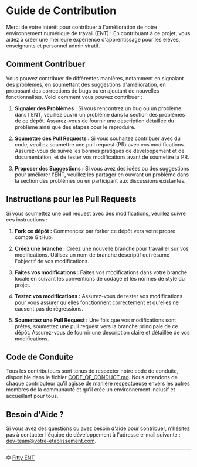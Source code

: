 # Guide de Contribution

Merci de votre intérêt pour contribuer à l'amélioration de notre environnement numérique de travail (ENT) ! En contribuant à ce projet, vous aidez à créer une meilleure expérience d'apprentissage pour les élèves, enseignants et personnel administratif.

## Comment Contribuer

Vous pouvez contribuer de différentes manières, notamment en signalant des problèmes, en soumettant des suggestions d'amélioration, en proposant des corrections de bugs ou en ajoutant de nouvelles fonctionnalités. Voici comment vous pouvez contribuer :

1. **Signaler des Problèmes :** Si vous rencontrez un bug ou un problème dans l'ENT, veuillez ouvrir un problème dans la section des problèmes de ce dépôt. Assurez-vous de fournir une description détaillée du problème ainsi que des étapes pour le reproduire.

2. **Soumettre des Pull Requests :** Si vous souhaitez contribuer avec du code, veuillez soumettre une pull request (PR) avec vos modifications. Assurez-vous de suivre les bonnes pratiques de développement et de documentation, et de tester vos modifications avant de soumettre la PR.

3. **Proposer des Suggestions :** Si vous avez des idées ou des suggestions pour améliorer l'ENT, veuillez les partager en ouvrant un problème dans la section des problèmes ou en participant aux discussions existantes.

## Instructions pour les Pull Requests

Si vous soumettez une pull request avec des modifications, veuillez suivre ces instructions :

1. **Fork ce dépôt :** Commencez par forker ce dépôt vers votre propre compte GitHub.

2. **Créez une branche :** Créez une nouvelle branche pour travailler sur vos modifications. Utilisez un nom de branche descriptif qui résume l'objectif de vos modifications.

3. **Faites vos modifications :** Faites vos modifications dans votre branche locale en suivant les conventions de codage et les normes de style du projet.

4. **Testez vos modifications :** Assurez-vous de tester vos modifications pour vous assurer qu'elles fonctionnent correctement et qu'elles ne causent pas de régressions.

5. **Soumettez une Pull Request :** Une fois que vos modifications sont prêtes, soumettez une pull request vers la branche principale de ce dépôt. Assurez-vous de fournir une description claire et détaillée de vos modifications.

## Code de Conduite

Tous les contributeurs sont tenus de respecter notre code de conduite, disponible dans le fichier [CODE_OF_CONDUCT.md](CODE_OF_CONDUCT.md). Nous attendons de chaque contributeur qu'il agisse de manière respectueuse envers les autres membres de la communauté et qu'il crée un environnement inclusif et accueillant pour tous.

## Besoin d'Aide ?

Si vous avez des questions ou avez besoin d'aide pour contribuer, n'hésitez pas à contacter l'équipe de développement à l'adresse e-mail suivante : dev-team@votre-etablissement.com.

---

© [Fitty ENT](https://fitty.antaria.ovh)
